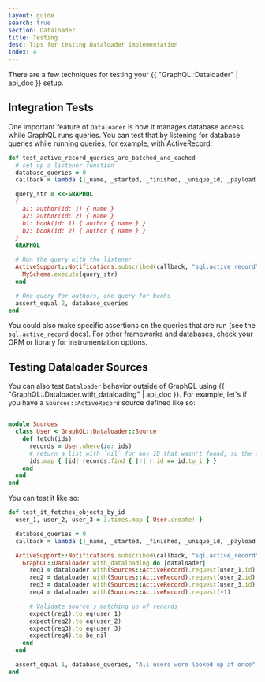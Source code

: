 ```yaml
---
layout: guide
search: true
section: Dataloader
title: Testing
desc: Tips for testing Dataloader implementation
index: 4
---
```


There are a few techniques for testing your {{ "GraphQL::Dataloader" | api_doc }} setup.

## Integration Tests

One important feature of `Dataloader` is how it manages database access while GraphQL runs queries. You can test that by listening for database queries while running queries, for example, with ActiveRecord:


```ruby
def test_active_record_queries_are_batched_and_cached
  # set up a listener function
  database_queries = 0
  callback = lambda {|_name, _started, _finished, _unique_id, _payload| database_queries += 1 }

  query_str = <<-GRAPHQL
  {
    a1: author(id: 1) { name }
    a2: author(id: 2) { name }
    b1: book(id: 1) { author { name } }
    b2: book(id: 2) { author { name } }
  }
  GRAPHQL

  # Run the query with the listener
  ActiveSupport::Notifications.subscribed(callback, "sql.active_record") do
    MySchema.execute(query_str)
  end

  # One query for authors, one query for books
  assert_equal 2, database_queries
end
```

You could also make specific assertions on the queries that are run (see the [`sql.active_record` docs](https://edgeguides.rubyonrails.org/active_support_instrumentation.html#active-record)). For other frameworks and databases, check your ORM or library for instrumentation options.

## Testing Dataloader Sources

You can also test `Dataloader` behavior outside of GraphQL using {{ "GraphQL::Dataloader.with_dataloading" | api_doc }}. For example, let's if you have a `Sources::ActiveRecord` source defined like so:

```ruby

module Sources
  class User < GraphQL::Dataloader::Source
    def fetch(ids)
      records = User.where(id: ids)
      # return a list with `nil` for any ID that wasn't found, so the shape matches
      ids.map { |id| records.find { |r| r.id == id.to_i } }
    end
  end
end
```

You can test it like so:

```ruby
def test_it_fetches_objects_by_id
  user_1, user_2, user_3 = 3.times.map { User.create! }

  database_queries = 0
  callback = lambda {|_name, _started, _finished, _unique_id, _payload| database_queries += 1 }

  ActiveSupport::Notifications.subscribed(callback, "sql.active_record") do
    GraphQL::Dataloader.with_dataloading do |dataloader|
      req1 = dataloader.with(Sources::ActiveRecord).request(user_1.id)
      req2 = dataloader.with(Sources::ActiveRecord).request(user_2.id)
      req3 = dataloader.with(Sources::ActiveRecord).request(user_3.id)
      req4 = dataloader.with(Sources::ActiveRecord).request(-1)

      # Validate source's matching up of records
      expect(req1).to eq(user_1)
      expect(req2).to eq(user_2)
      expect(req3).to eq(user_3)
      expect(req4).to be_nil
    end
  end

  assert_equal 1, database_queries, "All users were looked up at once"
end
```
